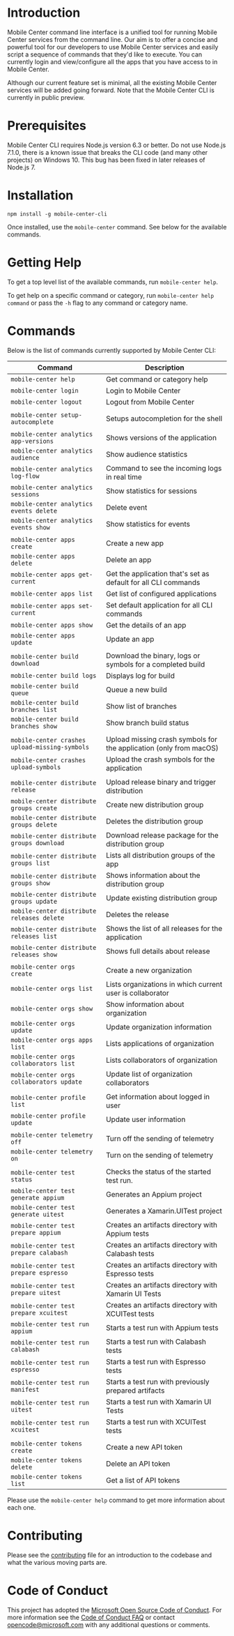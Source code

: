 # Introduction

Mobile Center command line interface is a unified tool for running Mobile Center services from the command line. Our aim is to offer a concise and powerful tool for our developers to use Mobile Center services and easily script a sequence of commands that they'd like to execute. You can currently login and view/configure all the apps that you have access to in Mobile Center.

Although our current feature set is minimal, all the existing Mobile Center services will be added going forward. Note that the Mobile Center CLI is currently in public preview.

# Prerequisites

Mobile Center CLI requires Node.js version 6.3 or better. Do not use Node.js 7.1.0, there is a known issue that breaks the CLI code (and many other projects) on Windows 10. This bug has been fixed in later releases of Node.js 7.

# Installation

```
npm install -g mobile-center-cli
```

Once installed, use the `mobile-center` command. See below for the available commands.

# Getting Help

To get a top level list of the available commands, run `mobile-center help`.

To get help on a specific command or category, run `mobile-center help command` or pass the `-h` flag to any command or category name.

# Commands

Below is the list of commands currently supported by Mobile Center CLI:

| Command                               | Description                                                    |
| ------------------------------------- | -------------------------------------------------------------- |
| `mobile-center help` | Get command or category help |
| `mobile-center login` | Login to Mobile Center |
| `mobile-center logout` | Logout from Mobile Center |
| | |
| `mobile-center setup-autocomplete` | Setups autocompletion for the shell |
| | |
| `mobile-center analytics app-versions` | Shows versions of the application |
| `mobile-center analytics audience` | Show audience statistics |
| `mobile-center analytics log-flow` | Command to see the incoming logs in real time |
| `mobile-center analytics sessions` | Show statistics for sessions |
| `mobile-center analytics events delete` | Delete event |
| `mobile-center analytics events show` | Show statistics for events |
| | |
| `mobile-center apps create` | Create a new app |
| `mobile-center apps delete` | Delete an app |
| `mobile-center apps get-current` | Get the application that's set as default for all CLI commands |
| `mobile-center apps list` | Get list of configured applications |
| `mobile-center apps set-current` | Set default application for all CLI commands |
| `mobile-center apps show` | Get the details of an app |
| `mobile-center apps update` | Update an app |
| | |
| `mobile-center build download` | Download the binary, logs or symbols for a completed build |
| `mobile-center build logs` | Displays log for build |
| `mobile-center build queue` | Queue a new build |
| `mobile-center build branches list` | Show list of branches |
| `mobile-center build branches show` | Show branch build status |
| | |
| `mobile-center crashes upload-missing-symbols` | Upload missing crash symbols for the application (only from macOS) |
| `mobile-center crashes upload-symbols` | Upload the crash symbols for the application |
| | |
| `mobile-center distribute release` | Upload release binary and trigger distribution |
| `mobile-center distribute groups create` | Create new distribution group |
| `mobile-center distribute groups delete` | Deletes the distribution group |
| `mobile-center distribute groups download` | Download release package for the distribution group |
| `mobile-center distribute groups list` | Lists all distribution groups of the app |
| `mobile-center distribute groups show` | Shows information about the distribution group |
| `mobile-center distribute groups update` | Update existing distribution group |
| `mobile-center distribute releases delete` | Deletes the release |
| `mobile-center distribute releases list` | Shows the list of all releases for the application |
| `mobile-center distribute releases show` | Shows full details about release |
| | |
| `mobile-center orgs create` | Create a new organization |
| `mobile-center orgs list` | Lists organizations in which current user is collaborator |
| `mobile-center orgs show` | Show information about organization |
| `mobile-center orgs update` | Update organization information |
| `mobile-center orgs apps list` | Lists applications of organization |
| `mobile-center orgs collaborators list` | Lists collaborators of organization |
| `mobile-center orgs collaborators update` | Update list of organization collaborators |
| | |
| `mobile-center profile list` | Get information about logged in user |
| `mobile-center profile update` | Update user information |
| | |
| `mobile-center telemetry off` | Turn off the sending of telemetry |
| `mobile-center telemetry on` | Turn on the sending of telemetry |
| | |
| `mobile-center test status` | Checks the status of the started test run. |
| `mobile-center test generate appium` | Generates an Appium project |
| `mobile-center test generate uitest` | Generates a Xamarin.UITest project |
| `mobile-center test prepare appium` | Creates an artifacts directory with Appium tests |
| `mobile-center test prepare calabash` | Creates an artifacts directory with Calabash tests |
| `mobile-center test prepare espresso` | Creates an artifacts directory with Espresso tests |
| `mobile-center test prepare uitest` | Creates an artifacts directory with Xamarin UI Tests |
| `mobile-center test prepare xcuitest` | Creates an artifacts directory with XCUITest tests |
| `mobile-center test run appium` | Starts a test run with Appium tests |
| `mobile-center test run calabash` | Starts a test run with Calabash tests |
| `mobile-center test run espresso` | Starts a test run with Espresso tests |
| `mobile-center test run manifest` | Starts a test run with previously prepared artifacts |
| `mobile-center test run uitest` | Starts a test run with Xamarin UI Tests |
| `mobile-center test run xcuitest` | Starts a test run with XCUITest tests |
| | |
| `mobile-center tokens create` | Create a new API token |
| `mobile-center tokens delete` | Delete an API token |
| `mobile-center tokens list` | Get a list of API tokens |


Please use the `mobile-center help` command to get more information about each one.

# Contributing

Please see the [contributing](./contributing.md) file
for an introduction to the codebase and what the various moving parts are.

# Code of Conduct

This project has adopted the [Microsoft Open Source Code of Conduct](https://opensource.microsoft.com/codeofconduct/). For more information see the [Code of Conduct FAQ](https://opensource.microsoft.com/codeofconduct/faq/) or contact opencode@microsoft.com with any additional questions or comments.
